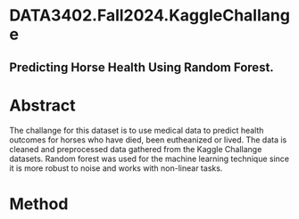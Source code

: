 # DATA3402.Fall2024.KaggleChallange
Predicting Horse Health Using Random Forest.
------------------------------------------------------------------------
# Abstract
The challange for this dataset is to use medical data to predict health outcomes for horses who have died, been eutheanized or lived. The data is cleaned and preprocessed data gathered from the Kaggle Challange datasets. Random forest was used for the machine learning technique since it is more robust to noise and works with non-linear tasks. 
# Method
